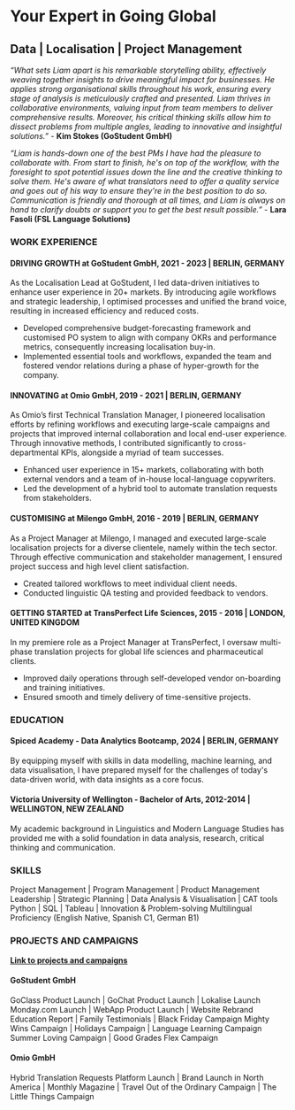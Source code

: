 # Your Expert in Going Global
## Data | Localisation | Project Management

_“What sets Liam apart is his remarkable storytelling ability, effectively weaving together insights to drive meaningful impact for businesses. He applies strong organisational skills throughout his work, ensuring every stage of analysis is meticulously crafted and presented. Liam thrives in collaborative environments, valuing input from team members to deliver comprehensive results. Moreover, his critical thinking skills allow him to dissect problems from multiple angles, leading to innovative and insightful solutions.”_ - **Kim Stokes (GoStudent GmbH)**

_“Liam is hands-down one of the best PMs I have had the pleasure to collaborate with. From start to finish, he's on top of the workflow, with the foresight to spot potential issues down the line and the creative thinking to solve them. He's aware of what translators need to offer a quality service and goes out of his way to ensure they're in the best position to do so. Communication is friendly and thorough at all times, and Liam is always on hand to clarify doubts or support you to get the best result possible.”_ - **Lara Fasoli (FSL Language Solutions)**

### WORK EXPERIENCE
#### DRIVING GROWTH at GoStudent GmbH, 2021  -  2023 | BERLIN, GERMANY
As the Localisation Lead at GoStudent, I led data-driven initiatives to enhance user experience in 20+ markets. By introducing agile workflows and strategic leadership, I optimised processes and unified the brand voice, resulting in increased efficiency and reduced costs.
- Developed comprehensive budget-forecasting framework and customised PO system to align with company OKRs and performance metrics, consequently increasing localisation buy-in.
- Implemented essential tools and workflows, expanded the team and fostered vendor relations during a phase of hyper-growth for the company.

#### INNOVATING at Omio GmbH, 2019  -  2021 | BERLIN, GERMANY
As Omio’s first Technical Translation Manager, I pioneered localisation efforts by refining workflows and executing large-scale campaigns and projects that improved internal collaboration and local end-user experience. Through innovative methods, I contributed significantly to cross-departmental KPIs, alongside a myriad of team successes.
- Enhanced user experience in 15+ markets, collaborating with both external vendors and a team of in-house local-language copywriters.
- Led the development of a hybrid tool to automate translation requests from stakeholders.

#### CUSTOMISING at Milengo GmbH, 2016  -  2019 | BERLIN, GERMANY
As a Project Manager at Milengo, I managed and executed large-scale localisation projects for a diverse clientele, namely within the tech sector. Through effective communication and stakeholder management, I ensured project success and high level client satisfaction.
- Created tailored workflows to meet individual client needs.
- Conducted linguistic QA testing and provided feedback to vendors.

#### GETTING STARTED at TransPerfect Life Sciences, 2015  -  2016 | LONDON, UNITED KINGDOM
In my premiere role as a Project Manager at TransPerfect, I oversaw multi-phase translation projects for global life sciences and pharmaceutical clients.
- Improved daily operations through self-developed vendor on-boarding and training initiatives.
- Ensured smooth and timely delivery of time-sensitive projects.

### EDUCATION
#### Spiced Academy - Data Analytics Bootcamp, 2024 | BERLIN, GERMANY
By equipping myself with skills in data modelling, machine learning, and data visualisation, I have prepared myself for the challenges of today's data-driven world, with data insights as a core focus.

#### Victoria University of Wellington - Bachelor of Arts, 2012-2014 | WELLINGTON, NEW ZEALAND
My academic background in Linguistics and Modern Language Studies has provided me with a solid foundation in data analysis, research, critical thinking and communication.

### SKILLS
Project Management | Program Management | Product Management
Leadership | Strategic Planning | Data Analysis & Visualisation | CAT tools
Python | SQL | Tableau | Innovation & Problem-solving
Multilingual Proficiency (English Native, Spanish C1, German B1)

### PROJECTS AND CAMPAIGNS 
[**Link to projects and campaigns**](https://drive.google.com/drive/folders/1LgIVYG4ujrTSpbtnL3XSGxfXyPsVGYVR?usp=sharing)
#### GoStudent GmbH
GoClass Product Launch | GoChat Product Launch | Lokalise Launch
Monday.com Launch | WebApp Product Launch | Website Rebrand
Education Report | Family Testimonials | Black Friday Campaign
Mighty Wins Campaign | Holidays Campaign | Language Learning Campaign
Summer Loving Campaign | Good Grades Flex Campaign

#### Omio GmbH
Hybrid Translation Requests Platform Launch | Brand Launch in North America | Monthly Magazine | Travel Out of the Ordinary Campaign | The Little Things Campaign
